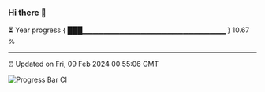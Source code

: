 ### Hi there 👋

⏳ Year progress { ███▁▁▁▁▁▁▁▁▁▁▁▁▁▁▁▁▁▁▁▁▁▁▁▁▁▁▁ } 10.67 %

---

⏰ Updated on Fri, 09 Feb 2024 00:55:06 GMT

![Progress Bar CI](https://github.com/JuvenileQ/Progress-Bar-CI/workflows/main/badge.svg)
